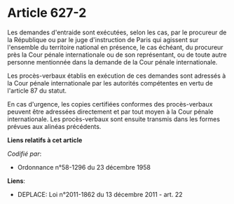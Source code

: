 # Article 627-2

Les demandes d'entraide sont exécutées, selon les cas, par le procureur de la République ou par le juge d'instruction de
Paris qui agissent sur l'ensemble du territoire national en présence, le cas échéant, du procureur près la Cour pénale
internationale ou de son représentant, ou de toute autre personne mentionnée dans la demande de la Cour pénale
internationale.

Les procès-verbaux établis en exécution de ces demandes sont adressés à la Cour pénale internationale par les autorités
compétentes en vertu de l'article 87 du statut.

En cas d'urgence, les copies certifiées conformes des procès-verbaux peuvent être adressées directement et par tout moyen à
la Cour pénale internationale. Les procès-verbaux sont ensuite transmis dans les formes prévues aux alinéas précédents.

**Liens relatifs à cet article**

_Codifié par_:

  - Ordonnance n°58-1296 du 23 décembre 1958

**Liens**:

  - DEPLACE: Loi n°2011-1862 du 13 décembre 2011 - art. 22
